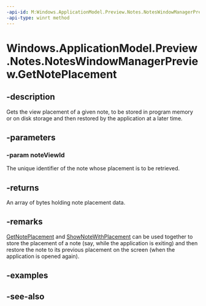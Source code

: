```yaml
---
-api-id: M:Windows.ApplicationModel.Preview.Notes.NotesWindowManagerPreview.GetNotePlacement(System.Int32)
-api-type: winrt method
---
```


<!-- Method syntax
public Windows.Storage.Streams.IBuffer GetNotePlacement(System.Int32 noteViewId)
-->

# Windows.ApplicationModel.Preview.Notes.NotesWindowManagerPreview.GetNotePlacement

## -description
Gets the view placement of a given note, to be stored in program memory or on disk storage and then restored by the application at a later time.

## -parameters
### -param noteViewId
The unique identifier of the note whose placement is to be retrieved.

## -returns
An array of bytes holding note placement data.

## -remarks
[GetNotePlacement](noteswindowmanagerpreview_getnoteplacement.md) and [ShowNoteWithPlacement](noteswindowmanagerpreview_shownotewithplacement.md) can be used together to store the placement of a note (say, while the application is exiting) and then restore the note to its previous placement on the screen (when the application is opened again).

## -examples

## -see-also
